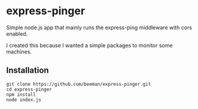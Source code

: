 express-pinger
===

Simple node.js app that mainly runs the express-ping middleware with cors enabled.

I created this because I wanted a simple packages to monitor some machines.

Installation
---

    git clone https://github.com/beeman/express-pinger.git
    cd express-pinger
    npm install
    node index.js
